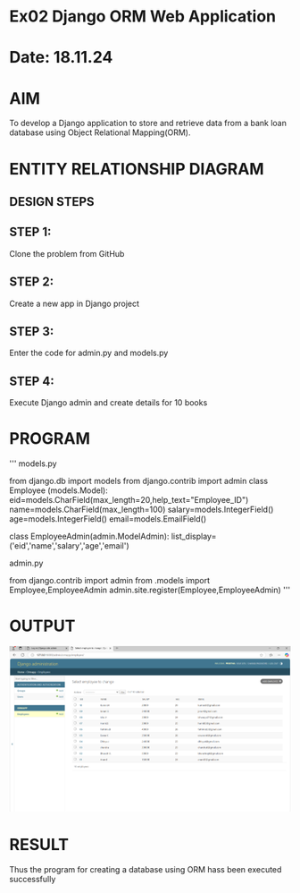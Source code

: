 # Ex02 Django ORM Web Application
# Date: 18.11.24
# AIM
To develop a Django application to store and retrieve data from a bank loan database using Object Relational Mapping(ORM).

# ENTITY RELATIONSHIP DIAGRAM
## DESIGN STEPS
## STEP 1:
Clone the problem from GitHub

## STEP 2:
Create a new app in Django project

## STEP 3:
Enter the code for admin.py and models.py

## STEP 4:
Execute Django admin and create details for 10 books

# PROGRAM
'''
models.py 

from django.db import models
from django.contrib import admin
class Employee (models.Model):
    eid=models.CharField(max_length=20,help_text="Employee_ID")
    name=models.CharField(max_length=100)
    salary=models.IntegerField()
    age=models.IntegerField()
    email=models.EmailField()

class EmployeeAdmin(admin.ModelAdmin):
    list_display=('eid','name','salary','age','email')


admin.py


from django.contrib import admin
from .models import Employee,EmployeeAdmin
admin.site.register(Employee,EmployeeAdmin)
'''

# OUTPUT
![alt text](<Screenshot 2024-12-07 203908.png>)

# RESULT
Thus the program for creating a database using ORM hass been executed successfully
